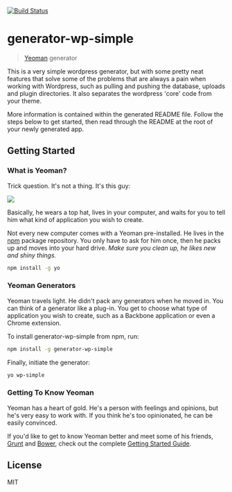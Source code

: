 [![Build Status](https://secure.travis-ci.org/derrickshowers/generator-wp-simple.png?branch=master)](https://travis-ci.org/derrickshowers/generator-wp-simple)

# generator-wp-simple

> [Yeoman](http://yeoman.io) generator

This is a very simple wordpress generator, but with some pretty neat features that solve some of the problems that are always a pain when working with Wordpress, such as pulling and pushing the database, uploads and plugin directories. It also separates the wordpress 'core' code from your theme.

More information is contained within the generated README file. Follow the steps below to get started, then read through the README at the root of your newly generated app.

## Getting Started

### What is Yeoman?

Trick question. It's not a thing. It's this guy:

![](http://i.imgur.com/JHaAlBJ.png)

Basically, he wears a top hat, lives in your computer, and waits for you to tell him what kind of application you wish to create.

Not every new computer comes with a Yeoman pre-installed. He lives in the [npm](https://npmjs.org) package repository. You only have to ask for him once, then he packs up and moves into your hard drive. *Make sure you clean up, he likes new and shiny things.*

```bash
npm install -g yo
```

### Yeoman Generators

Yeoman travels light. He didn't pack any generators when he moved in. You can think of a generator like a plug-in. You get to choose what type of application you wish to create, such as a Backbone application or even a Chrome extension.

To install generator-wp-simple from npm, run:

```bash
npm install -g generator-wp-simple
```

Finally, initiate the generator:

```bash
yo wp-simple
```

### Getting To Know Yeoman

Yeoman has a heart of gold. He's a person with feelings and opinions, but he's very easy to work with. If you think he's too opinionated, he can be easily convinced.

If you'd like to get to know Yeoman better and meet some of his friends, [Grunt](http://gruntjs.com) and [Bower](http://bower.io), check out the complete [Getting Started Guide](https://github.com/yeoman/yeoman/wiki/Getting-Started).


## License

MIT
